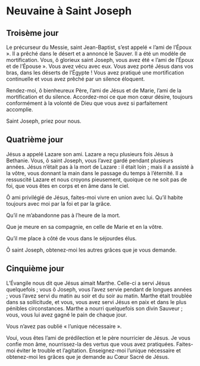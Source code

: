 # Neuvaine à Saint Joseph

## Troisème jour

Le précurseur du Messie, saint Jean-Baptist, s’est appelé « l’ami de l’Époux ».
Il a prêché dans le désert et a annoncé le Sauver. Il a été un modèle de mortification.
Vous, ô glorieux saint Joseph, vous avez été « l’ami de l’Époux et de l’Épouse ».
Vous avez vécu avec eux.
Vous avez porté Jésus dans vos bras, dans les déserts de l’Égypte !
Vous avez pratiqué une mortification continuelle et vous avez prêché par un silence éloquent.

Rendez-moi, ô bienheureux Père, l’ami de Jésus et de Marie, l’ami de la mortification et du silence.
Accordez-moi ce que mon cœur désire, toujours conformément à la volonté de Dieu que vous avez si parfaitement accomplie.

Saint Joseph, priez pour nous.

## Quatrième jour

Jésus a appelé Lazare son ami.
Lazare a reçu plusieurs fois Jésus à Bethanie.
Vous, ô saint Joseph, vous l’avez gardé pendant plusieurs années.
Jésus n’était pas à la mort de Lazare : il était loin ; mais il a assisté à la vôtre, vous donnant la main dans le passage du temps à l’éternité.
Il a ressuscité Lazare et nous croyons pieusement, quoique ce ne soit pas de foi, que vous êtes en corps et en âme dans le ciel.

Ô ami privilégié de Jésus, faites-moi vivre en union avec lui. Qu’il habite toujours avec moi par la foi et par la grâce.

Qu’il ne m’abandonne pas à l’heure de la mort.

Que je meure en sa compagnie, en celle de Marie et en la vôtre.

Qu’il me place à côté de vous dans le séjourdes élus.

Ô saint Joseph, obtenez-moi les autres grâces que je vous demande.

## Cinquième jour

L’Évangile nous dit que Jésus aimait Marthe. Celle-ci a servi Jésus quelquefois ; vous ô Joseph, vous l’avez servie pendant de longues années ; vous l’avez servi du matin au soir et du soir au matin.
Marthe était troublée dans sa sollicitude, et vous, vous avez servi Jésus en paix et dans le plus pénibles circonstances. 
Marthe a nourri quelquefois son divin Sauveur ; vous, vous lui avez gagné le pain de chaque jour.

Vous n’avez pas oublié « l’unique nécessaire ».

Voui, vous êtes l’ami de prédilection et le père nourricier de Jésus.
Je vous confie mon âme, nourrissez-la des vertus que vous avez pratiquées.
Faites-moi éviter le trouble et l’agitation.
Enseignez-moi l’unique nécessaire et obtenez-moi les grâces que je demande au Cœur Sacré de Jésus.